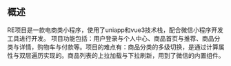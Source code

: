 ## 概述
RE项目是一款电商类小程序，使用了uniapp和vue3技术栈，配合微信小程序开发工具进行开发。 项目功能包括：用户登录与个人中心、商品首页与推荐、商品分类与详情，购物车与付款等。项目的难点有：商品分类的多级切换，是通过计算属性与双层遍历实现的。商品列表的上拉加载与下拉刷新，用到了微信的内置组件。